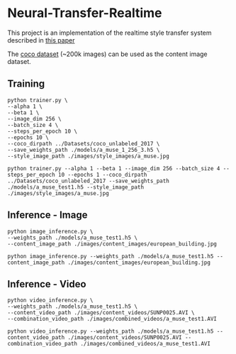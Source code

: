 # Neural-Transfer-Realtime

This project is an implementation of the realtime style transfer system described in [this paper](https://cs.stanford.edu/people/jcjohns/papers/eccv16/JohnsonECCV16.pdf)

The [coco dataset](http://cocodataset.org/#download) (\~200k images) can be used as the content image dataset.


## Training
```
python trainer.py \
--alpha 1 \
--beta 1 \
--image_dim 256 \
--batch_size 4 \
--steps_per_epoch 10 \
--epochs 10 \
--coco_dirpath ../Datasets/coco_unlabeled_2017 \
--save_weights_path ./models/a_muse_1_256_3.h5 \
--style_image_path ./images/style_images/a_muse.jpg
```
```
python trainer.py --alpha 1 --beta 1 --image_dim 256 --batch_size 4 --steps_per_epoch 10 --epochs 1 --coco_dirpath ../Datasets/coco_unlabeled_2017 --save_weights_path ./models/a_muse_test1.h5 --style_image_path ./images/style_images/a_muse.jpg
```

## Inference - Image
```
python image_inference.py \
--weights_path ./models/a_muse_test1.h5 \
--content_image_path ./images/content_images/european_building.jpg
```
```
python image_inference.py --weights_path ./models/a_muse_test1.h5 --content_image_path ./images/content_images/european_building.jpg
```

## Inference - Video
```
python video_inference.py \
--weights_path ./models/a_muse_test1.h5 \
--content_video_path ./images/content_videos/SUNP0025.AVI \
--combination_video_path ./images/combined_videos/a_muse_test1.AVI
```
```
python video_inference.py --weights_path ./models/a_muse_test1.h5 --content_video_path ./images/content_videos/SUNP0025.AVI --combination_video_path ./images/combined_videos/a_muse_test1.AVI
```